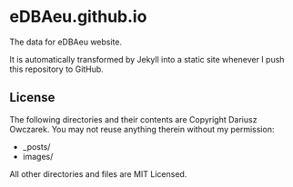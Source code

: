 # eDBAeu.github.io

The data for eDBAeu website.

It is automatically transformed by Jekyll into a static site whenever I push this repository to GitHub.

## License

The following directories and their contents are Copyright Dariusz Owczarek. You may not reuse anything therein without my permission:
- _posts/
- images/

All other directories and files are MIT Licensed.

